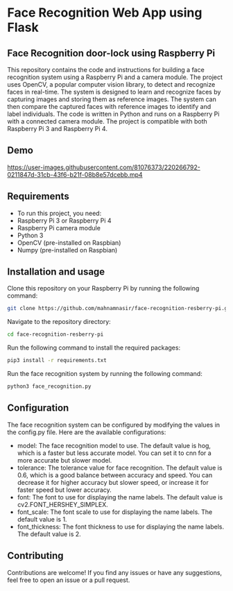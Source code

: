 # Face Recognition Web App using Flask
## Face Recognition door-lock using Raspberry Pi

This repository contains the code and instructions for building a face recognition system using a Raspberry Pi and a camera module.
The project uses OpenCV, a popular computer vision library, to detect and recognize faces in real-time. The system is designed to learn and recognize faces by capturing images and storing them as reference images. The system can then compare the captured faces with reference images to identify and label individuals.
The code is written in Python and runs on a Raspberry Pi with a connected camera module. The project is compatible with both Raspberry Pi 3 and Raspberry Pi 4.
## Demo


https://user-images.githubusercontent.com/81076373/220266792-0211847d-31cb-43f6-b21f-08b8e57dcebb.mp4


## Requirements

- To run this project, you need:
- Raspberry Pi 3 or Raspberry Pi 4
- Raspberry Pi camera module
- Python 3
- OpenCV (pre-installed on Raspbian)
- Numpy (pre-installed on Raspbian)
## Installation and usage

Clone this repository on your Raspberry Pi by running the following command:
```sh
git clone https://github.com/mahnamnasir/face-recognition-resberry-pi.git
```
Navigate to the repository directory:
```sh
cd face-recognition-resberry-pi
```
Run the following command to install the required packages:
```sh
pip3 install -r requirements.txt
```
Run the face recognition system by running the following command:
```sh
python3 face_recognition.py
```
## Configuration
The face recognition system can be configured by modifying the values in the config.py file. Here are the available configurations:
- model: The face recognition model to use. The default value is hog, which is a faster but less accurate model. You can set it to cnn for a more accurate but slower model.
- tolerance: The tolerance value for face recognition. The default value is 0.6, which is a good balance between accuracy and speed. You can decrease it for higher accuracy but slower speed, or increase it for faster speed but lower accuracy.
- font: The font to use for displaying the name labels. The default value is cv2.FONT_HERSHEY_SIMPLEX.
- font_scale: The font scale to use for displaying the name labels. The default value is 1.
- font_thickness: The font thickness to use for displaying the name labels. The default value is 2.

## Contributing
Contributions are welcome! If you find any issues or have any suggestions, feel free to open an issue or a pull request.

